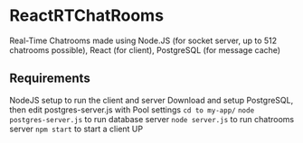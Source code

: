 # ReactRTChatRooms
Real-Time Chatrooms made using Node.JS (for socket server, up to 512 chatrooms possible), React (for client), PostgreSQL (for message cache)

## Requirements
NodeJS setup to run the client and server
Download and setup PostgreSQL, then edit postgres-server.js with Pool settings
`cd to my-app/`
`node postgres-server.js` to run database server
`node server.js` to run chatrooms server
`npm start` to start a client UP